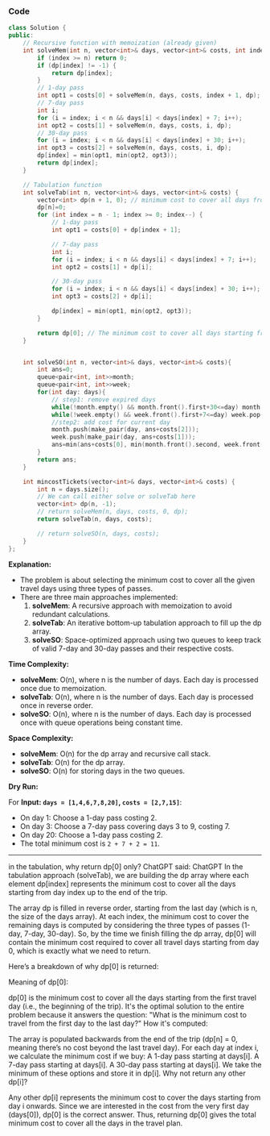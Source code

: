 ### Code
```cpp
class Solution {
public:
    // Recursive function with memoization (already given)
    int solveMem(int n, vector<int>& days, vector<int>& costs, int index, vector<int>& dp) {
        if (index >= n) return 0;
        if (dp[index] != -1) {
            return dp[index];
        }
        // 1-day pass
        int opt1 = costs[0] + solveMem(n, days, costs, index + 1, dp);
        // 7-day pass
        int i;
        for (i = index; i < n && days[i] < days[index] + 7; i++);
        int opt2 = costs[1] + solveMem(n, days, costs, i, dp);
        // 30-day pass
        for (i = index; i < n && days[i] < days[index] + 30; i++);
        int opt3 = costs[2] + solveMem(n, days, costs, i, dp);
        dp[index] = min(opt1, min(opt2, opt3));
        return dp[index];
    }

    // Tabulation function
    int solveTab(int n, vector<int>& days, vector<int>& costs) {
        vector<int> dp(n + 1, 0); // minimum cost to cover all days from index i to n
        dp[n]=0;
        for (int index = n - 1; index >= 0; index--) {
            // 1-day pass
            int opt1 = costs[0] + dp[index + 1];

            // 7-day pass
            int i;
            for (i = index; i < n && days[i] < days[index] + 7; i++);
            int opt2 = costs[1] + dp[i];

            // 30-day pass
            for (i = index; i < n && days[i] < days[index] + 30; i++);
            int opt3 = costs[2] + dp[i];

            dp[index] = min(opt1, min(opt2, opt3));
        }

        return dp[0]; // The minimum cost to cover all days starting from day 0
    }


    int solveSO(int n, vector<int>& days, vector<int>& costs){
        int ans=0;
        queue<pair<int, int>>month;
        queue<pair<int, int>>week;
        for(int day: days){
            // step1: remove expired days
            while(!month.empty() && month.front().first+30<=day) month.pop();
            while(!week.empty() && week.front().first+7<=day) week.pop();
            //step2: add cost for current day
            month.push(make_pair(day, ans+costs[2]));
            week.push(make_pair(day, ans+costs[1]));
            ans=min(ans+costs[0], min(month.front().second, week.front().second));
        }
        return ans;
    }

    int mincostTickets(vector<int>& days, vector<int>& costs) {
        int n = days.size();
        // We can call either solve or solveTab here
        vector<int> dp(n, -1);
        // return solveMem(n, days, costs, 0, dp);
        return solveTab(n, days, costs);

        // return solveSO(n, days, costs);
    }
};
```

**Explanation:**
- The problem is about selecting the minimum cost to cover all the given travel days using three types of passes.
- There are three main approaches implemented:
  1. **solveMem**: A recursive approach with memoization to avoid redundant calculations.
  2. **solveTab**: An iterative bottom-up tabulation approach to fill up the dp array.
  3. **solveSO**: Space-optimized approach using two queues to keep track of valid 7-day and 30-day passes and their respective costs.

**Time Complexity:**
- **solveMem**: O(n), where n is the number of days. Each day is processed once due to memoization.
- **solveTab**: O(n), where n is the number of days. Each day is processed once in reverse order.
- **solveSO**: O(n), where n is the number of days. Each day is processed once with queue operations being constant time.

**Space Complexity:**
- **solveMem**: O(n) for the dp array and recursive call stack.
- **solveTab**: O(n) for the dp array.
- **solveSO**: O(n) for storing days in the two queues.

**Dry Run:**

For **Input: `days = [1,4,6,7,8,20]`, `costs = [2,7,15]`**:

- On day 1: Choose a 1-day pass costing 2.
- On day 3: Choose a 7-day pass covering days 3 to 9, costing 7.
- On day 20: Choose a 1-day pass costing 2.
- The total minimum cost is `2 + 7 + 2 = 11`.



---


in the tabulation, why return dp[0] only?
ChatGPT said:
ChatGPT
In the tabulation approach (solveTab), we are building the dp array where each element dp[index] represents the minimum cost to cover all the days starting from day index up to the end of the trip.

The array dp is filled in reverse order, starting from the last day (which is n, the size of the days array).
At each index, the minimum cost to cover the remaining days is computed by considering the three types of passes (1-day, 7-day, 30-day).
So, by the time we finish filling the dp array, dp[0] will contain the minimum cost required to cover all travel days starting from day 0, which is exactly what we need to return.

Here’s a breakdown of why dp[0] is returned:

Meaning of dp[0]:

dp[0] is the minimum cost to cover all the days starting from the first travel day (i.e., the beginning of the trip).
It's the optimal solution to the entire problem because it answers the question: "What is the minimum cost to travel from the first day to the last day?"
How it's computed:

The array is populated backwards from the end of the trip (dp[n] = 0, meaning there’s no cost beyond the last travel day).
For each day at index i, we calculate the minimum cost if we buy:
A 1-day pass starting at days[i].
A 7-day pass starting at days[i].
A 30-day pass starting at days[i].
We take the minimum of these options and store it in dp[i].
Why not return any other dp[i]?

Any other dp[i] represents the minimum cost to cover the days starting from day i onwards.
Since we are interested in the cost from the very first day (days[0]), dp[0] is the correct answer.
Thus, returning dp[0] gives the total minimum cost to cover all the days in the travel plan.









